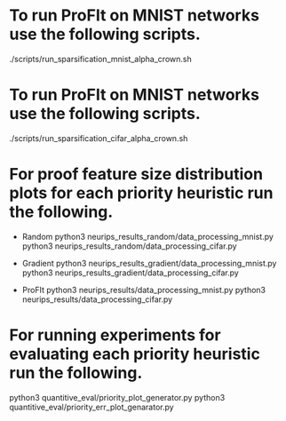 # To run ProFIt on MNIST networks use the following scripts.
./scripts/run_sparsification_mnist_alpha_crown.sh

# To run ProFIt on MNIST networks use the following scripts.
./scripts/run_sparsification_cifar_alpha_crown.sh

# For proof feature size distribution plots for each priority heuristic run the following.
- Random
python3 neurips_results_random/data_processing_mnist.py
python3 neurips_results_random/data_processing_cifar.py

- Gradient
python3 neurips_results_gradient/data_processing_mnist.py
python3 neurips_results_gradient/data_processing_cifar.py

- ProFIt
python3 neurips_results/data_processing_mnist.py
python3 neurips_results/data_processing_cifar.py


# For running experiments for evaluating each priority heuristic run the following.
python3 quantitive_eval/priority_plot_generator.py
python3 quantitive_eval/priority_err_plot_genarator.py